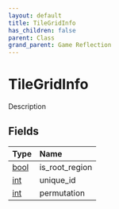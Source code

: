 ```yaml
---
layout: default
title: TileGridInfo
has_children: false
parent: Class
grand_parent: Game Reflection
---
```

# TileGridInfo
Description 

## Fields

| Type | Name |
|:----------|:--------------|
| [bool](/riftbreaker-wiki/docs/game-reflection/components/bool/) | is_root_region |
| [int](/riftbreaker-wiki/docs/game-reflection/enums/int/) | unique_id |
| [int](/riftbreaker-wiki/docs/game-reflection/enums/int/) | permutation |

